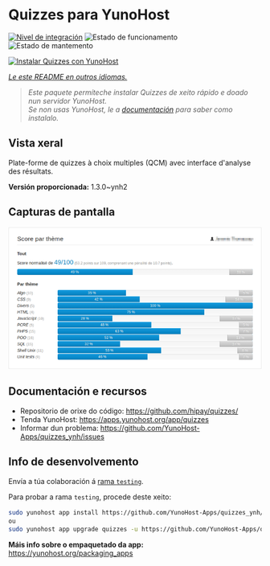 <!--
NOTA: Este README foi creado automáticamente por <https://github.com/YunoHost/apps/tree/master/tools/readme_generator>
NON debe editarse manualmente.
-->

# Quizzes para YunoHost

[![Nivel de integración](https://dash.yunohost.org/integration/quizzes.svg)](https://dash.yunohost.org/appci/app/quizzes) ![Estado de funcionamento](https://ci-apps.yunohost.org/ci/badges/quizzes.status.svg) ![Estado de mantemento](https://ci-apps.yunohost.org/ci/badges/quizzes.maintain.svg)

[![Instalar Quizzes con YunoHost](https://install-app.yunohost.org/install-with-yunohost.svg)](https://install-app.yunohost.org/?app=quizzes)

*[Le este README en outros idiomas.](./ALL_README.md)*

> *Este paquete permíteche instalar Quizzes de xeito rápido e doado nun servidor YunoHost.*  
> *Se non usas YunoHost, le a [documentación](https://yunohost.org/install) para saber como instalalo.*

## Vista xeral

Plate-forme de quizzes à choix multiples (QCM) avec interface d'analyse des résultats.


**Versión proporcionada:** 1.3.0~ynh2

## Capturas de pantalla

![Captura de pantalla de Quizzes](./doc/screenshots/score_par_theme.png)

## Documentación e recursos

- Repositorio de orixe do código: <https://github.com/hipay/quizzes/>
- Tenda YunoHost: <https://apps.yunohost.org/app/quizzes>
- Informar dun problema: <https://github.com/YunoHost-Apps/quizzes_ynh/issues>

## Info de desenvolvemento

Envía a túa colaboración á [rama `testing`](https://github.com/YunoHost-Apps/quizzes_ynh/tree/testing).

Para probar a rama `testing`, procede deste xeito:

```bash
sudo yunohost app install https://github.com/YunoHost-Apps/quizzes_ynh/tree/testing --debug
ou
sudo yunohost app upgrade quizzes -u https://github.com/YunoHost-Apps/quizzes_ynh/tree/testing --debug
```

**Máis info sobre o empaquetado da app:** <https://yunohost.org/packaging_apps>
